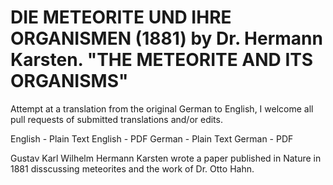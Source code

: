 # DIE METEORITE UND IHRE ORGANISMEN (1881) by Dr. Hermann Karsten. "THE METEORITE AND ITS ORGANISMS"

Attempt at a translation from the original German to English, I welcome all pull requests of submitted translations and/or edits.

English - Plain Text
English - PDF
German - Plain Text
German - PDF

Gustav Karl Wilhelm Hermann Karsten wrote a paper published in Nature in 1881 disscussing meteorites and the work of Dr. Otto Hahn.
